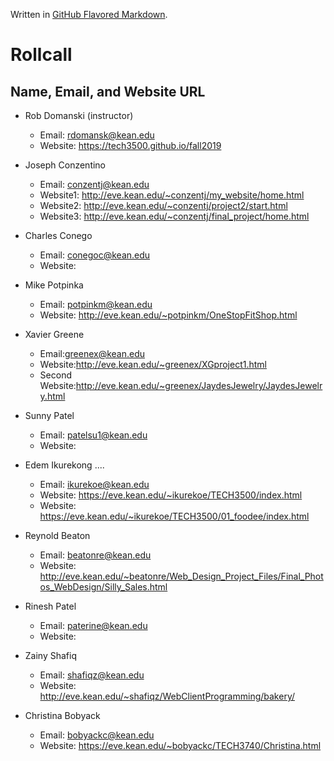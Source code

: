 Written in [GitHub Flavored Markdown](https://help.github.com/articles/github-flavored-markdown).

Rollcall
========

Name, Email, and Website URL
-------------------------------------------------
* Rob Domanski (instructor)
    * Email: rdomansk@kean.edu
    * Website:  https://tech3500.github.io/fall2019

* Joseph Conzentino
     * Email: conzentj@kean.edu
     * Website1: http://eve.kean.edu/~conzentj/my_website/home.html
     * Website2: http://eve.kean.edu/~conzentj/project2/start.html
     * Website3: http://eve.kean.edu/~conzentj/final_project/home.html

 * Charles Conego
    * Email: conegoc@kean.edu
    * Website: 

* Mike Potpinka
   * Email: potpinkm@kean.edu
   * Website: http://eve.kean.edu/~potpinkm/OneStopFitShop.html

 * Xavier Greene
   * Email:greenex@kean.edu
   * Website:http://eve.kean.edu/~greenex/XGproject1.html
   * Second Website:http://eve.kean.edu/~greenex/JaydesJewelry/JaydesJewelry.html

* Sunny Patel
    * Email: patelsu1@kean.edu
    * Website:
   
* Edem Ikurekong ....
    * Email: ikurekoe@kean.edu
    * Website: https://eve.kean.edu/~ikurekoe/TECH3500/index.html
     * Website: https://eve.kean.edu/~ikurekoe/TECH3500/01_foodee/index.html

 * Reynold Beaton
    * Email: beatonre@kean.edu
    * Website: http://eve.kean.edu/~beatonre/Web_Design_Project_Files/Final_Photos_WebDesign/Silly_Sales.html
 
 * Rinesh Patel
   * Email: paterine@kean.edu
   * Website: 

* Zainy Shafiq
   * Email: shafiqz@kean.edu
   * Website: http://eve.kean.edu/~shafiqz/WebClientProgramming/bakery/
   
* Christina Bobyack
   * Email: bobyackc@kean.edu
   * Website: https://eve.kean.edu/~bobyackc/TECH3740/Christina.html

